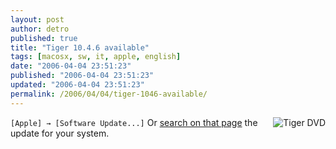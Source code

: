```yaml
---
layout: post
author: detro
published: true
title: "Tiger 10.4.6 available"
tags: [macosx, sw, it, apple, english]
date: "2006-04-04 23:51:23"
published: "2006-04-04 23:51:23"
updated: "2006-04-04 23:51:23"
permalink: /2006/04/04/tiger-1046-available/
---
```


<img src="http://images.apple.com/support/downloads/elements/promo_tiger.gif" alt="Tiger DVD" align="right" />
<code>[Apple] &rarr; [Software Update...]</code>
Or <a href="http://www.apple.com/support/downloads/">search on that page</a> the update for your system.
